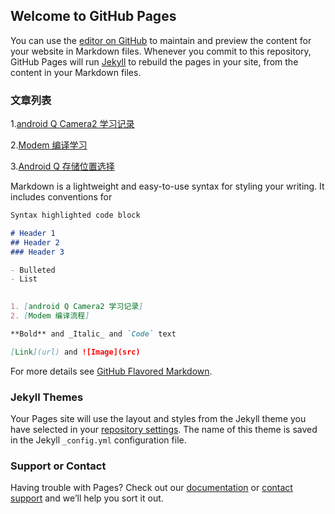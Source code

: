 ## Welcome to GitHub Pages

You can use the [editor on GitHub](https://github.com/QQHan/test/edit/master/README.md) to maintain and preview the content for your website in Markdown files.
Whenever you commit to this repository, GitHub Pages will run [Jekyll](https://jekyllrb.com/) to rebuild the pages in your site, from the content in your Markdown files.

### 文章列表

1.[android Q Camera2 学习记录](https://www.baidu.com/)

2.[Modem 编译学习](https://github.com/QQHan/test/edit/master/README.md)

3.[Android Q 存储位置选择 ](./SubPage_1.md)

Markdown is a lightweight and easy-to-use syntax for styling your writing. It includes conventions for

```markdown
Syntax highlighted code block

# Header 1
## Header 2
### Header 3

- Bulleted
- List
 

1. [android Q Camera2 学习记录]
2. [Modem 编译流程]

**Bold** and _Italic_ and `Code` text

[Link](url) and ![Image](src)
```

For more details see [GitHub Flavored Markdown](https://guides.github.com/features/mastering-markdown/).

### Jekyll Themes

Your Pages site will use the layout and styles from the Jekyll theme you have selected in your [repository settings](https://github.com/QQHan/test/settings). The name of this theme is saved in the Jekyll `_config.yml` configuration file.

### Support or Contact

Having trouble with Pages? Check out our [documentation](https://help.github.com/categories/github-pages-basics/) or [contact support](https://github.com/contact) and we’ll help you sort it out.
